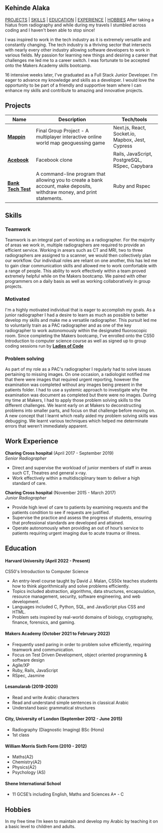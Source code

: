 ## Kehinde Alaka

[PROJECTS](#projects) | [SKILLS](#skills) | [EDUCATION](#education) | [EXPERIENCE](#experience) | [HOBBIES](#hobbies)
After taking a hiatus from radiography and while during my travels I stumbled across coding and I haven't been able to stop since!

 I was inspired to work in the tech industry as it is extremely versatile and constantly changing. The tech industry is a thriving sector that intersects with nearly every other industry allowing software developers to work in various fields. My passion for learning new things and desiring a career that challenges me led me to a career switch. I was fortunate to be accepted onto the Makers Academy skills bootcamp.

16 intensive weeks later, I've graduated as a Full Stack Junior Developer. I'm eager to advance my knowledge and skills as a developer. I would love the opportunity to be part of a friendly and supportive team where I can enhance my skills and contribute to amazing and innovative projects.

## Projects

| Name                         | Description       | Tech/tools        |
| ---------------------------- | ----------------- | ----------------- |
|[**Mappin**](https://github.com/Alaka-K/world-map-game)           | Final Group Project - A multiplayer interactive online world map geoguessing game | Next.js, React, Socket.io, Mapbox, Jest, Cypress |
|[**Acebook**](https://github.com/Alaka-K/acebook-rails-template-simple) | Facebook clone | Rails, JavaScript, PostgreSQL, RSpec, Capybara              |
|[**Bank Tech Test**](https://github.com/Alaka-K/Bank_Tech_Test)  | A command-line program that allowing you to create a bank account, make deposits, withdraw money, and print statements. | Ruby and Rspec |
## Skills
### Teamwork

Teamwork is an integral part of working as a radiographer. For the majority of areas we work in, multiple radiographers are required to provide an efficient service. Working in arears such as CT and MRI, two to three radiographers are assigned to a scanner, we would then collectively plan our workflow. Our individual roles are reliant on one another, this has led me to gain clear communication skills and allowed me to work comfortable with a range of people.
This ability to work effectively within a team proved extremely helpful while on the Makers bootcamp. We paired with other programmers on a daily basis as well as working collaboratively in group projects.

### Motivated

I'm a highly motivated individual that is eager to accomplish my goals. As a junior radiographer I had a desire to learn as much as possible to better develop my skills and make me a versatile radiographer. This pursuit led me to voluntarily train as a PAC radiographer and as one of the key radiographer to work autonomously within the designated fluoroscopic room.
Since completing the Makers bootcamp, I've enrolled onto the CS50 Introduction to computer science course as well as signed up to group coding sessions run by [**Ladies of Code**](https://www.ladiesofcode.com/)
### Problem solving
As part of my role as a PAC's radiographer I regularly had to solve issues pertaining to missing images. On one occasion, a radiologist notified me that there were images that required urgent reporting, however the examination was completed without any images being present in the patients folder. I had to use a systemic approach to investigate why the examination was document as completed but there were no images.
During my time at Makers, I had to apply those problem solving skills to the different challenges. We learnt early on at Makers to deconstructing problems into smaller parts, and focus on that challenge before moving on. A new concept that I learnt which really aided my problem solving skills was debugging. We learnt various techniques which helped me determinate errors that weren’t immediately apparent. 


## Work Experience

**Charing Cross hospital** (April 2017 - September 2019)  
_Senior Radiographer_

- Direct and supervise the workload of junior members of staff in areas such CT, Theatres and general x-ray.
- Work effectively within a multidisciplinary team to deliver a high standard of care. 

**Charing Cross hospital** (November 2015 - March 2017)  
_Junior Radiographer_

- Provide high level of care to patients by examining requests and the patients condition to see if requests are justified. 
- Supervise the practice and assess the progress of students, ensuring that professional standards are developed and attained.
- Operate autonomously when providing an out of hour’s service to patients requiring urgent imaging due to acute trauma or illness. 
## Education

#### Harvard University (April 2022 - Present)
CS50's Introduction to Computer Science

- An entry-level course taught by David J. Malan, CS50x teaches students how to think algorithmically and solve problems efficiently.
- Topics included abstraction, algorithms, data structures, encapsulation, resource management, security, software engineering, and web development.
- Languages included C, Python, SQL, and JavaScript plus CSS and HTML.
- Problem sets inspired by real-world domains of biology, cryptography, finance, forensics, and gaming.

#### Makers Academy (October 2021 to February 2022)
- Frequently used paring in order to problem solve efficiently, requiring teamwork and communication.
- Focus on Test Driven Development, object oriented programming & software design
- Agile/XP
- Ruby, Rails, JavaScript
- RSpec, Jasmine

#### Lesanularab (2019-2020)
- Read and write Arabic characters
- Read and understand simple sentences in classical Arabic
- Understand basic grammatical structures

#### City, University of London (September 2012 - June 2015)

- Radiography (Diagnostic Imaging) BSc (Hons)
- 1st class

#### William Morris Sixth Form (2010 - 2012)

- Maths(A2)
- Chemistry(A2)
- Physics(A2) 
- Psychology (AS) 

#### Shene International School

- 11 GCSE’s including English, Maths and Sciences A* - C

## Hobbies

In my free time I’m keen to maintain and develop my Arabic by teaching it on a basic level to children and adults.
